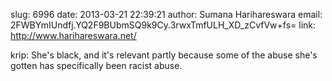 slug:    6996
date:    2013-03-21 22:39:21
author:  Sumana Harihareswara
email:   2FWBYmIUndfj.YQ2F9BUbmSQ9k9Cy.3rwxTmfULH_XD_zCvfVw+fs=
link:     http://www.harihareswara.net/

krip: She's black, and it's relevant partly because some of the abuse
she's gotten has specifically been racist abuse.
